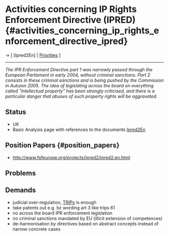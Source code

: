 # Activities concerning IP Rights Enforcement Directive (IPRED) {#activities_concerning_ip_rights_enforcement_directive_ipred}

-\> \[ \[Ipred2En\] \| [ Priorities](FfiiprojPriorEn "wikilink") \]

------------------------------------------------------------------------

*The IPR Enforcement Directive part 1 was narrowly passed through the
European Parliament in early 2004, without criminal sanctions. Part 2
consists in these criminal sanctions and is being pushed by the
Commission in Autumn 2005. The idea of legislating across the board on
everything called \"intellectual property\" has been strongly
criticised, and there is a particular danger that abuses of such
property rights will be aggravated.*

## Status

-   UK
-   Basic Analysis page with references to the documents
    [Ipred2En](Ipred2En "wikilink")

## Position Papers {#position_papers}

-   <http://www.fsfeurope.org/projects/ipred2/ipred2.en.html>

## Problems

## Demands

-   judicial over-regulation, [TRIPs](TRIPs "wikilink") is enough
-   take patents out e.g. bz wording art 3 like trips 61
-   no across the board IPR enforcement legislation
-   no criminal sanctions mandated by EU (illicit extension of
    competences)
-   de-harmonisation by directives based on abstract concepts instead of
    narrow concrete cases
